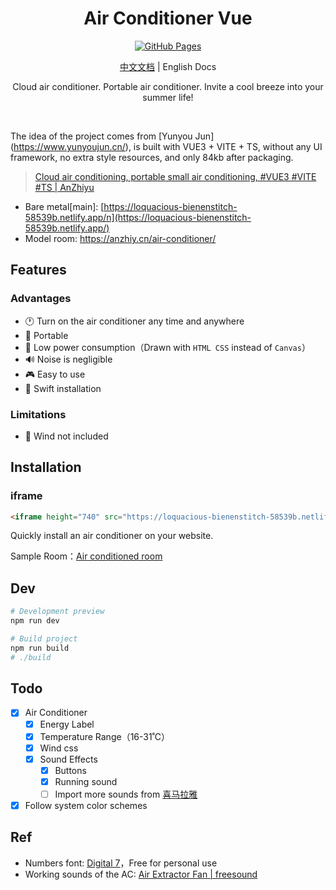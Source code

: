 <h1 align="center">
Air Conditioner Vue
</h1>

<p align="center">
<a href="https://github.com/YunYouJun/air-conditioner/actions" target="_blank">
<img src="https://img.shields.io/badge/Github-passing-d021d6?style=flat&logo=GitHub" alt="GitHub Pages" />
</a>
</p>

<p align="center">
<a href="./README.md">中文文档</a> | English Docs
</p>

<p align="center">
Cloud air conditioner. Portable air conditioner. Invite a cool breeze into your summer life!
</p>
<br>

The idea of the project comes from [Yunyou Jun] (https://www.yunyoujun.cn/), is built with VUE3 + VITE + TS, without any UI framework, no extra style resources, and only 84kb after packaging.

> [Cloud air conditioning, portable small air conditioning, #VUE3 #VITE #TS | AnZhiyu](https://anzhiy.cn/air-conditioner/)

- Bare metal[main]: [https://loquacious-bienenstitch-58539b.netlify.app/n](https://loquacious-bienenstitch-58539b.netlify.app/)
- Model room: <https://anzhiy.cn/air-conditioner/>

## Features

### Advantages

- 🕐 Turn on the air conditioner any time and anywhere
- 📱 Portable
- 🔋 Low power consumption（Drawn with `HTML CSS` instead of `Canvas`）
- 🔊 Noise is negligible
- 🎮 Easy to use
- 🔧 Swift installation

### Limitations

- 💨 Wind not included

## Installation

### iframe

```html
<iframe height="740" src="https://loquacious-bienenstitch-58539b.netlify.app/"></iframe>
```

Quickly install an air conditioner on your website.

Sample Room：[Air conditioned room](https://anzhiy.cn/air-conditioner/)

## Dev

```bash
# Development preview
npm run dev

# Build project
npm run build
# ./build
```

## Todo

- [x] Air Conditioner
  - [x] Energy Label
  - [x] Temperature Range（16-31˚C）
  - [x] Wind css
  - [x] Sound Effects
    - [x] Buttons
    - [x] Running sound
    - [ ] Import more sounds from [喜马拉雅](https://m.ximalaya.com/sleepaudio/6?mixedTrackIds=331526646&utm_source=smxkt)
- [x] Follow system color schemes

## Ref

- Numbers font: [Digital 7](https://www.dafont.com/digital-7.font)，Free for personal use
- Working sounds of the AC: [Air Extractor Fan | freesound](https://freesound.org/people/InspectorJ/sounds/403664/)
